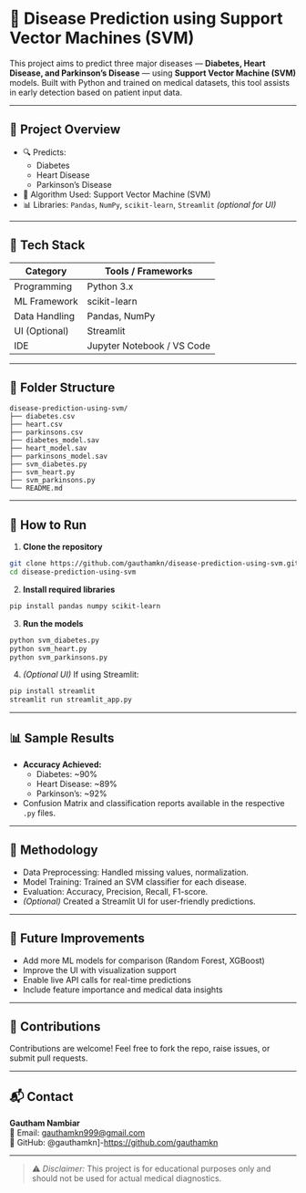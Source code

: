 
# 🧠 Disease Prediction using Support Vector Machines (SVM)

This project aims to predict three major diseases — **Diabetes, Heart Disease, and Parkinson’s Disease** — using **Support Vector Machine (SVM)** models. Built with Python and trained on medical datasets, this tool assists in early detection based on patient input data.

---

## 📌 Project Overview

- 🔍 Predicts:
  - Diabetes
  - Heart Disease
  - Parkinson’s Disease
- 🧪 Algorithm Used: Support Vector Machine (SVM)
- 📊 Libraries: `Pandas`, `NumPy`, `scikit-learn`, `Streamlit` *(optional for UI)*

---

## 🧰 Tech Stack

| Category      | Tools / Frameworks                   |
|---------------|--------------------------------------|
| Programming   | Python 3.x                           |
| ML Framework  | scikit-learn                         |
| Data Handling | Pandas, NumPy                        |
| UI (Optional) | Streamlit                            |
| IDE           | Jupyter Notebook / VS Code           |

---

## 📂 Folder Structure

```
disease-prediction-using-svm/
├── diabetes.csv
├── heart.csv
├── parkinsons.csv
├── diabetes_model.sav
├── heart_model.sav
├── parkinsons_model.sav
├── svm_diabetes.py
├── svm_heart.py
├── svm_parkinsons.py
└── README.md
```

---

## 🚀 How to Run

1. **Clone the repository**
```bash
git clone https://github.com/gauthamkn/disease-prediction-using-svm.git
cd disease-prediction-using-svm
```

2. **Install required libraries**
```bash
pip install pandas numpy scikit-learn
```

3. **Run the models**
```bash
python svm_diabetes.py
python svm_heart.py
python svm_parkinsons.py
```

4. *(Optional UI)* If using Streamlit:
```bash
pip install streamlit
streamlit run streamlit_app.py
```

---

## 📊 Sample Results

- **Accuracy Achieved:**
  - Diabetes: ~90%
  - Heart Disease: ~89%
  - Parkinson’s: ~92%
- Confusion Matrix and classification reports available in the respective `.py` files.

---

## 📌 Methodology

- Data Preprocessing: Handled missing values, normalization.
- Model Training: Trained an SVM classifier for each disease.
- Evaluation: Accuracy, Precision, Recall, F1-score.
- *(Optional)* Created a Streamlit UI for user-friendly predictions.

---

## 🎯 Future Improvements

- Add more ML models for comparison (Random Forest, XGBoost)
- Improve the UI with visualization support
- Enable live API calls for real-time predictions
- Include feature importance and medical data insights

---

## 🤝 Contributions

Contributions are welcome! Feel free to fork the repo, raise issues, or submit pull requests.

---

## 📬 Contact

**Gautham Nambiar**  
📧 Email: gauthamkn999@gmail.com  
🔗 GitHub: @gauthamkn]-https://github.com/gauthamkn

---

> ⚠️ *Disclaimer:* This project is for educational purposes only and should not be used for actual medical diagnostics.
